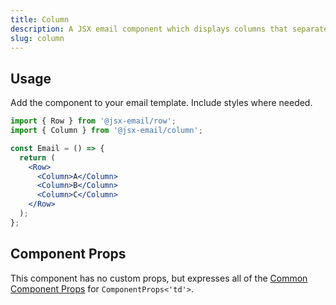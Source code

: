 ```yaml
---
title: Column
description: A JSX email component which displays columns that separate content bounaries vertically
slug: column
---
```


<!--@include: @/include/header.md-->

<!--@include: @/include/install.md-->

## Usage

Add the component to your email template. Include styles where needed.

```jsx
import { Row } from '@jsx-email/row';
import { Column } from '@jsx-email/column';

const Email = () => {
  return (
    <Row>
      <Column>A</Column>
      <Column>B</Column>
      <Column>C</Column>
    </Row>
  );
};
```

## Component Props

This component has no custom props, but expresses all of the [Common Component Props](https://react.dev/reference/react-dom/components/common) for `ComponentProps<'td'>`.
